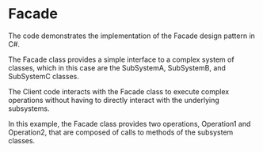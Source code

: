 # Facade

The code demonstrates the implementation of the Facade design pattern in C#. 

The Facade class provides a simple interface to a complex system of classes, which in this case are the SubSystemA, SubSystemB, and SubSystemC classes. 

The Client code interacts with the Facade class to execute complex operations without having to directly interact with the underlying subsystems. 

In this example, the Facade class provides two operations, Operation1 and Operation2, that are composed of calls to methods of the subsystem classes.

